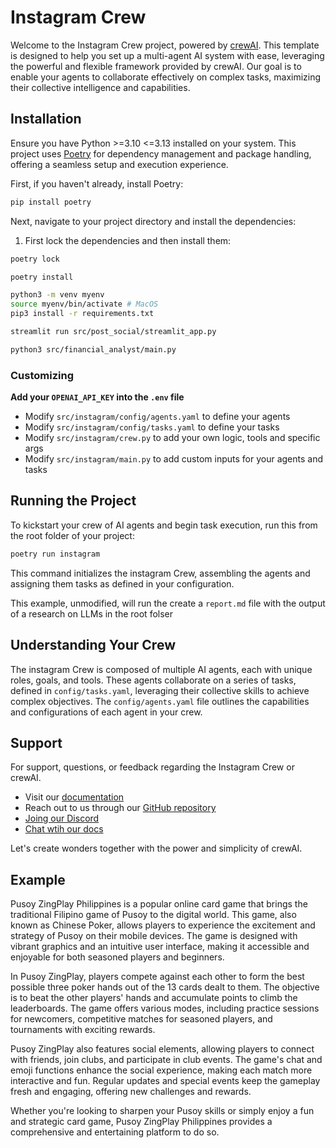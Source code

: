 # Instagram Crew

Welcome to the Instagram Crew project, powered by [crewAI](https://crewai.com). This template is designed to help you set up a multi-agent AI system with ease, leveraging the powerful and flexible framework provided by crewAI. Our goal is to enable your agents to collaborate effectively on complex tasks, maximizing their collective intelligence and capabilities.

## Installation

Ensure you have Python >=3.10 <=3.13 installed on your system. This project uses [Poetry](https://python-poetry.org/) for dependency management and package handling, offering a seamless setup and execution experience.

First, if you haven't already, install Poetry:

```bash
pip install poetry
```

Next, navigate to your project directory and install the dependencies:

1. First lock the dependencies and then install them:

```bash
poetry lock
```

```bash
poetry install
```

```bash
python3 -m venv myenv
source myenv/bin/activate # MacOS
pip3 install -r requirements.txt

streamlit run src/post_social/streamlit_app.py

python3 src/financial_analyst/main.py
```

### Customizing

**Add your `OPENAI_API_KEY` into the `.env` file**

- Modify `src/instagram/config/agents.yaml` to define your agents
- Modify `src/instagram/config/tasks.yaml` to define your tasks
- Modify `src/instagram/crew.py` to add your own logic, tools and specific args
- Modify `src/instagram/main.py` to add custom inputs for your agents and tasks

## Running the Project

To kickstart your crew of AI agents and begin task execution, run this from the root folder of your project:

```bash
poetry run instagram
```

This command initializes the instagram Crew, assembling the agents and assigning them tasks as defined in your configuration.

This example, unmodified, will run the create a `report.md` file with the output of a research on LLMs in the root folser

## Understanding Your Crew

The instagram Crew is composed of multiple AI agents, each with unique roles, goals, and tools. These agents collaborate on a series of tasks, defined in `config/tasks.yaml`, leveraging their collective skills to achieve complex objectives. The `config/agents.yaml` file outlines the capabilities and configurations of each agent in your crew.

## Support

For support, questions, or feedback regarding the Instagram Crew or crewAI.

- Visit our [documentation](https://docs.crewai.com)
- Reach out to us through our [GitHub repository](https://github.com/joaomdmoura/crewai)
- [Joing our Discord](https://discord.com/invite/X4JWnZnxPb)
- [Chat wtih our docs](https://chatg.pt/DWjSBZn)

Let's create wonders together with the power and simplicity of crewAI.

## Example

Pusoy ZingPlay Philippines is a popular online card game that brings the traditional Filipino game of Pusoy to the digital world. This game, also known as Chinese Poker, allows players to experience the excitement and strategy of Pusoy on their mobile devices. The game is designed with vibrant graphics and an intuitive user interface, making it accessible and enjoyable for both seasoned players and beginners.

In Pusoy ZingPlay, players compete against each other to form the best possible three poker hands out of the 13 cards dealt to them. The objective is to beat the other players' hands and accumulate points to climb the leaderboards. The game offers various modes, including practice sessions for newcomers, competitive matches for seasoned players, and tournaments with exciting rewards.

Pusoy ZingPlay also features social elements, allowing players to connect with friends, join clubs, and participate in club events. The game's chat and emoji functions enhance the social experience, making each match more interactive and fun. Regular updates and special events keep the gameplay fresh and engaging, offering new challenges and rewards.

Whether you're looking to sharpen your Pusoy skills or simply enjoy a fun and strategic card game, Pusoy ZingPlay Philippines provides a comprehensive and entertaining platform to do so.
